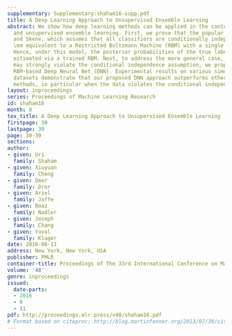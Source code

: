 ```yaml
---
supplementary: Supplementary:shaham16-supp.pdf
title: A Deep Learning Approach to Unsupervised Ensemble Learning
abstract: We show how deep learning methods can be applied in the context of crowdsourcing
  and unsupervised ensemble learning. First, we prove that the popular model of Dawid
  and Skene, which assumes that all classifiers are conditionally independent, is
  \em equivalent to a Restricted Boltzmann Machine (RBM) with a single hidden node.
  Hence, under this model, the posterior probabilities of the true labels can be instead
  estimated via a trained RBM. Next, to address the more general case, where classifiers
  may strongly violate the conditional independence assumption, we propose to apply
  RBM-based Deep Neural Net (DNN). Experimental results on various simulated and real-world
  datasets demonstrate that our proposed DNN approach outperforms other state-of-the-art
  methods, in particular when the data violates the conditional independence assumption.
layout: inproceedings
series: Proceedings of Machine Learning Research
id: shaham16
month: 0
tex_title: A Deep Learning Approach to Unsupervised Ensemble Learning
firstpage: 30
lastpage: 39
page: 30-39
sections: 
author:
- given: Uri
  family: Shaham
- given: Xiuyuan
  family: Cheng
- given: Omer
  family: Dror
- given: Ariel
  family: Jaffe
- given: Boaz
  family: Nadler
- given: Joseph
  family: Chang
- given: Yuval
  family: Kluger
date: 2016-06-11
address: New York, New York, USA
publisher: PMLR
container-title: Proceedings of The 33rd International Conference on Machine Learning
volume: '48'
genre: inproceedings
issued:
  date-parts:
  - 2016
  - 6
  - 11
pdf: http://proceedings.mlr.press/v48/shaham16.pdf
# Format based on citeproc: http://blog.martinfenner.org/2013/07/30/citeproc-yaml-for-bibliographies/
---
```

